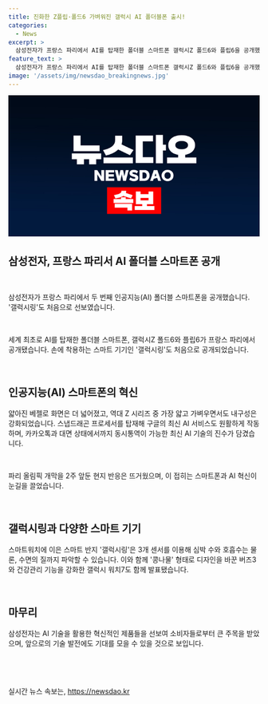 ```yaml
---
title: 진화한 Z플립·폴드6 가벼워진 갤럭시 AI 폴더블폰 출시!
categories:
  - News
excerpt: >
  삼성전자가 프랑스 파리에서 AI를 탑재한 폴더블 스마트폰 갤럭시Z 폴드6와 플립6을 공개했다. 화면의 베젤을 얇게 만들고 내구성을 강화했으며, 구글의 최신 AI 서비스와 심박 수, 호흡수, 수면의 질을 파악하는 기능을 탑재했다. 또한, 갤럭시링과 갤럭시 워치7, 버즈3도 함께 공개돼 현지 반응이 뜨겁다. 파리 올림픽 기간에 맞춰 지속적인 혁신을 선보였으며, 다양한 새로운 기능이 흥미를 끈다.
feature_text: >
  삼성전자가 프랑스 파리에서 AI를 탑재한 폴더블 스마트폰 갤럭시Z 폴드6와 플립6을 공개했다. 화면의 베젤을 얇게 만들고 내구성을 강화했으며, 구글의 최신 AI 서비스와 심박 수, 호흡수, 수면의 질을 파악하는 기능을 탑재했다. 또한, 갤럭시링과 갤럭시 워치7, 버즈3도 함께 공개돼 현지 반응이 뜨겁다. 파리 올림픽 기간에 맞춰 지속적인 혁신을 선보였으며, 다양한 새로운 기능이 흥미를 끈다.
image: '/assets/img/newsdao_breakingnews.jpg'
---
```


<p><img src="/assets/img/newsdao_breakingnews.jpg" alt="bookingtag 속보" /></p>

<h2 data-ke-size="size26">삼성전자, 프랑스 파리서 AI 폴더블 스마트폰 공개</h2>

<p data-ke-size="size16">&nbsp;</p>

<p data-ke-size="size16">삼성전자가 프랑스 파리에서 두 번째 인공지능(AI) 폴더블 스마트폰을 공개했습니다. '갤럭시링'도 처음으로 선보였습니다.</p>

<p data-ke-size="size16">&nbsp;</p>

<p data-ke-size="size16">세계 최초로 AI를 탑재한 폴더블 스마트폰, 갤럭시Z 폴드6와 플립6가 프랑스 파리에서 공개됐습니다. 손에 착용하는 스마트 기기인 '갤럭시링'도 처음으로 공개되었습니다.</p>

<p data-ke-size="size16">&nbsp;</p>

<h2 data-ke-size="size26">인공지능(AI) 스마트폰의 혁신</h2>

<p data-ke-size="size16">얇아진 베젤로 화면은 더 넓어졌고, 역대 Z 시리즈 중 가장 얇고 가벼우면서도 내구성은 강화되었습니다. 스냅드래곤 프로세서를 탑재해 구글의 최신 AI 서비스도 원활하게 작동하며, 카카오톡과 대면 상태에서까지 동시통역이 가능한 최신 AI 기술의 진수가 담겼습니다.</p>

<p data-ke-size="size16">&nbsp;</p>

<p data-ke-size="size16">파리 올림픽 개막을 2주 앞둔 현지 반응은 뜨거웠으며, 이 접히는 스마트폰과 AI 혁신이 눈길을 끌었습니다.</p>

<p data-ke-size="size16">&nbsp;</p>

<h2 data-ke-size="size26">갤럭시링과 다양한 스마트 기기</h2>

<p data-ke-size="size16">스마트워치에 이은 스마트 반지 '갤럭시링'은 3개 센서를 이용해 심박 수와 호흡수는 물론, 수면의 질까지 파악할 수 있습니다. 이와 함께 '콩나물' 형태로 디자인을 바꾼 버즈3와 건강관리 기능을 강화한 갤럭시 워치7도 함께 발표됐습니다.</p>

<p data-ke-size="size16">&nbsp;</p>

<h2 data-ke-size="size26">마무리</h2>

<p data-ke-size="size16">삼성전자는 AI 기술을 활용한 혁신적인 제품들을 선보여 소비자들로부터 큰 주목을 받았으며, 앞으로의 기술 발전에도 기대를 모을 수 있을 것으로 보입니다.</p>

<p data-ke-size="size16">&nbsp;</p>

<p data-ke-size="size16">&nbsp;</p>
실시간 뉴스 속보는, <a href="https://newsdao.kr" rel="dofollow">https://newsdao.kr</a>


